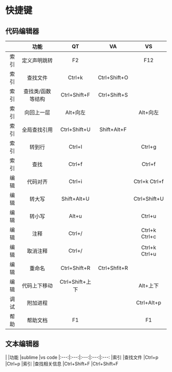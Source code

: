 # 快捷键

## 代码编辑器
|     | 功能            | QT         | VA           | VS
|:---:|:---:|:---:|:---:|:---:
|索引 |定义声明跳转      | F2         |              |F12
|索引 |查找文件         |Ctrl+k       |Ctrl+Shift+O |   
|索引 |查找类/函数等结构 |Ctrl+Shift+F |Ctrl+Shift+S |
|索引 |向回上一层       |Alt+向左     |              |Alt+向左
|索引 |全局查找引用     |Ctrl+Shift+U |Shift+Alt+F   |
|索引 |转到行          |Ctrl+l       |              |Ctrl+g
|索引 |查找            |Ctrl+f       |              |Ctrl+f
|编辑 |代码对齐        |Ctrl+i       |              |Ctrl+k Ctrl+f
|编辑 |转大写          |Shift+Alt+U  |              |Ctrl+Shift+U
|编辑 |转小写          |Alt+u        |              |Ctrl+u
|编辑 |注释            |Ctrl+/       |              |Ctrl+k Ctrl+c
|编辑 |取消注释        |Ctrl+/       |              |Ctrl+k Ctrl+u
|编辑 |重命名          |Ctrl+Shift+R |Ctrl+Shfit+R  |
|编辑 |代码上下移动     |Ctrl+Shift+上下 |           |Alt+上下
|调试 |附加进程        |             |              |Ctrl+Alt+p
|帮助 |帮助文档        |F1           |              |F1

## 文本编辑器
|    |功能         |sublime      |vs code
|:---:|:---:|:---:|:---:|:---:
|索引 |查找文件     |Ctrl+p       |Ctrl+p
|索引 |查找相关信息 |Ctrl+Shift+F |Ctrl+Shift+F
